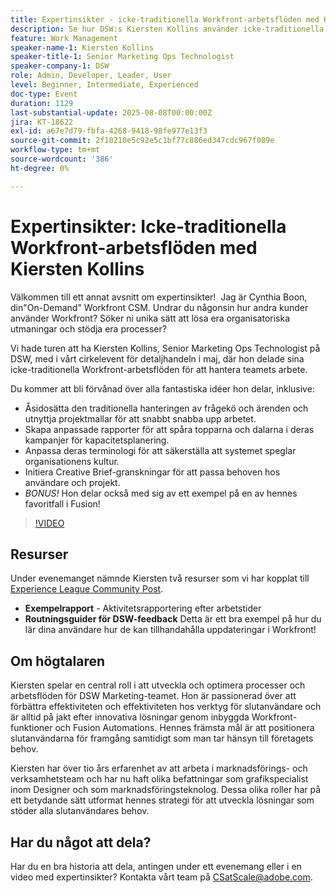 ```yaml
---
title: Expertinsikter - icke-traditionella Workfront-arbetsflöden med Kiersten Kollins
description: Se hur DSW:s Kiersten Kollins använder icke-traditionella Adobe Workfront-arbetsflöden, anpassade rapporter och Fusion-automatiseringar för att optimera marknadsföringen och öka teamets effektivitet.
feature: Work Management
speaker-name-1: Kiersten Kollins
speaker-title-1: Senior Marketing Ops Technologist
speaker-company-1: DSW
role: Admin, Developer, Leader, User
level: Beginner, Intermediate, Experienced
doc-type: Event
duration: 1129
last-substantial-update: 2025-08-08T00:00:00Z
jira: KT-18622
exl-id: a67e7d79-fbfa-4268-9418-98fe977e13f3
source-git-commit: 2f10210e5c92e5c1bf77c886ed347cdc967f089e
workflow-type: tm+mt
source-wordcount: '386'
ht-degree: 0%

---
```


# Expertinsikter: Icke-traditionella Workfront-arbetsflöden med Kiersten Kollins

Välkommen till ett annat avsnitt om expertinsikter!  Jag är Cynthia Boon, din&quot;On-Demand&quot; Workfront CSM. Undrar du någonsin hur andra kunder använder Workfront? Söker ni unika sätt att lösa era organisatoriska utmaningar och stödja era processer?  

Vi hade turen att ha Kiersten Kollins, Senior Marketing Ops Technologist på DSW, med i vårt cirkelevent för detaljhandeln i maj, där hon delade sina icke-traditionella Workfront-arbetsflöden för att hantera teamets arbete.  

Du kommer att bli förvånad över alla fantastiska idéer hon delar, inklusive: 

* Åsidosätta den traditionella hanteringen av frågekö och ärenden och utnyttja projektmallar för att snabbt snabba upp arbetet. 
* Skapa anpassade rapporter för att spåra topparna och dalarna i deras kampanjer för kapacitetsplanering. 
* Anpassa deras terminologi för att säkerställa att systemet speglar organisationens kultur. 
* Initiera Creative Brief-granskningar för att passa behoven hos användare och projekt. 
* *BONUS!* Hon delar också med sig av ett exempel på en av hennes favoritfall i Fusion!

>[!VIDEO](https://video.tv.adobe.com/v/3469900/?learn=on&enablevpops)

## Resurser

Under evenemanget nämnde Kiersten två resurser som vi har kopplat till [Experience League Community Post](https://experienceleaguecommunities.adobe.com/t5/workfront-discussions/video-august-2024-workfront-expert-insights-non-traditional/td-p/694315).
* **Exempelrapport** - Aktivitetsrapportering efter arbetstider 
* **Routningsguider för DSW-feedback** Detta är ett bra exempel på hur du lär dina användare hur de kan tillhandahålla uppdateringar i Workfront! 

## Om högtalaren 

Kiersten spelar en central roll i att utveckla och optimera processer och arbetsflöden för DSW Marketing-teamet. Hon är passionerad över att förbättra effektiviteten och effektiviteten hos verktyg för slutanvändare och är alltid på jakt efter innovativa lösningar genom inbyggda Workfront-funktioner och Fusion Automations. Hennes främsta mål är att positionera slutanvändarna för framgång samtidigt som man tar hänsyn till företagets behov.   

Kiersten har över tio års erfarenhet av att arbeta i marknadsförings- och verksamhetsteam och har nu haft olika befattningar som grafikspecialist inom Designer och som marknadsföringsteknolog. Dessa olika roller har på ett betydande sätt utformat hennes strategi för att utveckla lösningar som stöder alla slutanvändares behov. 

## Har du något att dela?

Har du en bra historia att dela, antingen under ett evenemang eller i en video med expertinsikter? Kontakta vårt team på [CSatScale@adobe.com](mailto:CSatScale@adobe.com).

